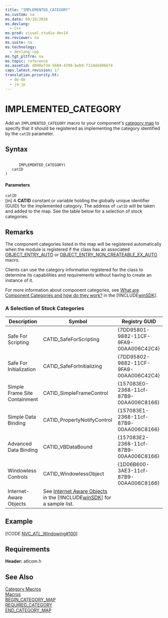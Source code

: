 ```yaml
---
title: "IMPLEMENTED_CATEGORY"
ms.custom: na
ms.date: 09/19/2016
ms.devlang: 
  - C++
ms.prod: visual-studio-dev14
ms.reviewer: na
ms.suite: na
ms.technology: 
  - devlang-cpp
ms.tgt_pltfrm: na
ms.topic: reference
ms.assetid: d898ef34-5684-4709-beb9-7114ddd96674
caps.latest.revision: 17
translation.priority.ht: 
  - de-de
  - ja-jp
---
```

# IMPLEMENTED_CATEGORY
Add an `IMPLEMENTED_CATEGORY` macro to your component's [category map](../vs140/BEGIN_CATEGORY_MAP.md) to specify that it should be registered as implementing the category identified by the `catID` parameter.  
  
## Syntax  
  
```  
  
      IMPLEMENTED_CATEGORY(  
   catID   
)  
```  
  
#### Parameters  
 `catID`  
 [in] A **CATID** constant or variable holding the globally unique identifier (GUID) for the implemented category. The address of `catID` will be taken and added to the map. See the table below for a selection of stock categories.  
  
## Remarks  
 The component categories listed in the map will be registered automatically when the module is registered if the class has an associated [OBJECT_ENTRY_AUTO](../vs140/OBJECT_ENTRY_AUTO.md) or [OBJECT_ENTRY_NON_CREATEABLE_EX_AUTO](../vs140/OBJECT_ENTRY_NON_CREATEABLE_EX_AUTO.md) macro.  
  
 Clients can use the category information registered for the class to determine its capabilities and requirements without having to create an instance of it.  
  
 For more information about component categories, see [What are Component Categories and how do they work?](http://msdn.microsoft.com/library/windows/desktop/ms694322) in the [!INCLUDE[winSDK](../vs140/includes/winSDK_md.md)].  
  
### A Selection of Stock Categories  
  
|Description|Symbol|Registry GUID|  
|-----------------|------------|-------------------|  
|Safe For Scripting|CATID_SafeForScripting|{7DD95801-9882-11CF-9FA9-00AA006C42C4}|  
|Safe For Initialization|CATID_SafeForInitializing|{7DD95802-9882-11CF-9FA9-00AA006C42C4}|  
|Simple Frame Site Containment|CATID_SimpleFrameControl|{157083E0-2368-11cf-87B9-00AA006C8166}|  
|Simple Data Binding|CATID_PropertyNotifyControl|{157083E1-2368-11cf-87B9-00AA006C8166}|  
|Advanced Data Binding|CATID_VBDataBound|{157083E2-2368-11cf-87B9-00AA006C8166}|  
|Windowless Controls|CATID_WindowlessObject|{1D06B600-3AE3-11cf-87B9-00AA006C8166}|  
|Internet-Aware Objects|See [Internet Aware Objects](http://msdn.microsoft.com/library/windows/desktop/ms690561) in the [!INCLUDE[winSDK](../vs140/includes/winSDK_md.md)] for a sample list.||  
  
## Example  
 [!CODE [NVC_ATL_Windowing#100](../CodeSnippet/VS_Snippets_Cpp/NVC_ATL_Windowing#100)]  
  
## Requirements  
 **Header:** atlcom.h  
  
## See Also  
 [Category Macros](../vs140/Category-Macros.md)   
 [Macros](../vs140/ATL-Macros.md)   
 [BEGIN_CATEGORY_MAP](../vs140/BEGIN_CATEGORY_MAP.md)   
 [REQUIRED_CATEGORY](../vs140/REQUIRED_CATEGORY.md)   
 [END_CATEGORY_MAP](../vs140/END_CATEGORY_MAP.md)